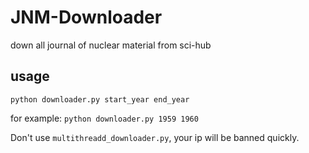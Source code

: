 # JNM-Downloader

down all journal of nuclear material from sci-hub


## usage

`python downloader.py start_year end_year`

for example: `python downloader.py 1959 1960`

Don't use `multithreadd_downloader.py`, your ip will be banned quickly.